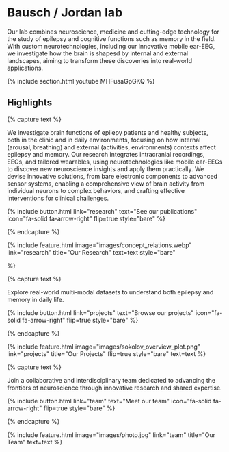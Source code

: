 ---
---

# Bausch / Jordan lab

Our lab combines neuroscience, medicine and cutting-edge technology for the study of epilepsy and cognitive functions such as memory in the field. 
With custom neurotechnologies, including our innovative mobile ear-EEG, we investigate how the brain is shapesd by internal and external landscapes,
aiming to transform these discoveries into real-world applications. 

{% include section.html 
  youtube MHFuaaGpGKQ
%}

## Highlights


{% capture text %}

We investigate brain functions of epilepy patients and healthy subjects, both in the clinic and in daily environments, 
focusing on how internal (arousal, breathing) and external (activities, environments) contexts affect epilepsy and memory. 
Our research integrates intracranial recordings, EEGs, and tailored wearables, using neurotechnologies like mobile ear-EEGs 
to discover new neuroscience insights and apply them practically. 
We devise innovative solutions, from bare electronic components to advanced sensor systems, enabling a comprehensive view 
of brain activity from individual neurons to complex behaviors, and crafting effective interventions for clinical challenges.

{%
  include button.html
  link="research"
  text="See our publications"
  icon="fa-solid fa-arrow-right"
  flip=true
  style="bare"
%}

{% endcapture %}

{%
  include feature.html
  image="images/concept_relations.webp"
  link="research"
  title="Our Research"
  text=text
  style="bare"
 
%}

{% capture text %}

Explore real-world multi-modal datasets to understand both epilepsy and memory in daily life.


{%
  include button.html
  link="projects"
  text="Browse our projects"
  icon="fa-solid fa-arrow-right"
  flip=true
  style="bare"
%}

{% endcapture %}

{%
  include feature.html
  image="images/sokolov_overview_plot.png"
  link="projects"
  title="Our Projects"
  flip=true
  style="bare"
  text=text
%}

{% capture text %}

Join a collaborative and interdisciplinary team dedicated to advancing the frontiers of neuroscience through innovative research and shared expertise.

{%
  include button.html
  link="team"
  text="Meet our team"
  icon="fa-solid fa-arrow-right"
  flip=true
  style="bare"
%}

{% endcapture %}

{%
  include feature.html
  image="images/photo.jpg"
  link="team"
  title="Our Team"
  text=text
%}
